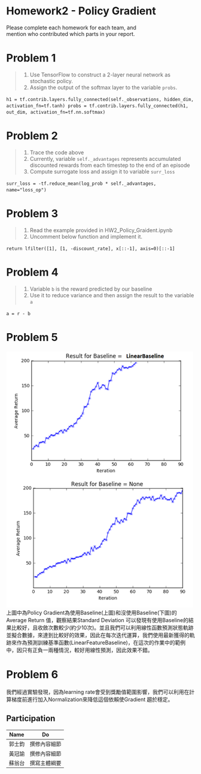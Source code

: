 # Homework2 - Policy Gradient 
Please complete each homework for each team, and <br>
mention who contributed which parts in your report.


# Problem 1

>1. Use TensorFlow to construct a 2-layer neural network as stochastic policy.
>2. Assign the output of the softmax layer to the variable `probs`.

`h1 = tf.contrib.layers.fully_connected(self._observations, hidden_dim, activation_fn=tf.tanh)
probs = tf.contrib.layers.fully_connected(h1, out_dim, activation_fn=tf.nn.softmax)`

# Problem 2
>1. Trace the code above
>2. Currently, variable `self._advantages` represents accumulated discounted rewards
>from each timestep to the end of an episode
>3. Compute surrogate loss and assign it to variable `surr_loss`

`surr_loss = -tf.reduce_mean(log_prob * self._advantages, name="loss_op")`

# Problem 3
>1. Read the example provided in HW2_Policy_Graident.ipynb
>2. Uncomment below function and implement it.

`return lfilter([1], [1, -discount_rate], x[::-1], axis=0)[::-1]`

# Problem 4
>1. Variable `b` is the reward predicted by our baseline
>2. Use it to reduce variance and then assign the result to the variable `a`

`a = r - b`

# Problem 5
<img src=/pic.png width=500 />
上圖中為Policy Gradient為使用Baseline(上圖)和沒使用Baseline(下圖)的 Average Return 值，觀察結果Standard Deviation 可以發現有使用Baseline的結果比較好，且收斂次數較少(約少10次)。並且我們可以利用線性函數預測狀態軌跡並擬合數據，來達到比較好的效果，因此在每次迭代運算，我們使用最新獲得的軌跡來作為預測訓練基準函數(LinearFeatureBaseline)，在這次的作業中的範例中，因只有正負一兩種情況，較好用線性預測，因此效果不錯。


# Problem 6
我們經過實驗發現，因為learning rate會受到獎勵值範圍影響，我們可以利用在計算梯度前進行加入Normalization來降低這個依賴使Gradient 趨於穩定。

## Participation
| Name | Do |
| :---: | :---: |
| 郭士鈞 | 撰修內容細節 |
| 黃冠諭 | 撰修內容細節 |
| 蘇翁台 | 撰寫主體綱要 |

